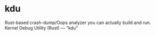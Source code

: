 # kdu
Rust-based crash-dump/Oops analyzer you can actually build and run.  Kernel Debug Utility (Rust) — “kdu”
